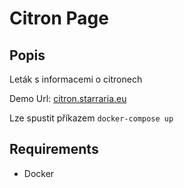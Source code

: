 # **Citron Page**

## Popis

Leták s informacemi o citronech

Demo Url: [citron.starraria.eu](https://citron.starraria.eu)

Lze spustit příkazem `docker-compose up`

## Requirements
- Docker

